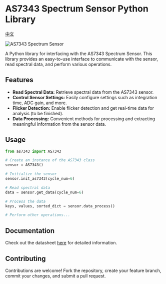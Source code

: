 # AS7343 Spectrum Sensor Python Library
[中文](https://github.com/719084/as7343_python/blob/main/README.zh_CN.md)

![AS7343 Spectrum Sensor](https://github.com/719084/as7343_python/blob/main/GYAS7341_7343.jpg)

A Python library for interfacing with the AS7343 Spectrum Sensor. This library provides an easy-to-use interface to communicate with the sensor, read spectral data, and perform various operations.

## Features

- **Read Spectral Data:** Retrieve spectral data from the AS7343 sensor.
- **Control Sensor Settings:** Easily configure settings such as integration time, ADC gain, and more.
- **Flicker Detection:** Enable flicker detection and get real-time data for analysis (to be finished).
- **Data Processing:** Convenient methods for processing and extracting meaningful information from the sensor data.

## Usage
```python
from as7343 import AS7343

# Create an instance of the AS7343 class
sensor = AS7343()

# Initialize the sensor
sensor.init_as7343(cycle_num=6)

# Read spectral data
data = sensor.get_data(cycle_num=6)

# Process the data
keys, values, sorted_dict = sensor.data_process()

# Perform other operations...
```
## Documentation
Check out the datasheet [here](https://github.com/719084/as7343_python/blob/main/AS7343_DS001046_4_00.pdf) for detailed information.

## Contributing
Contributions are welcome! Fork the repository, create your feature branch, commit your changes, and submit a pull request.